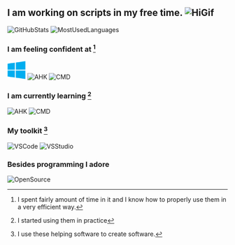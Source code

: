 ## I am working on scripts in my free time. <img alt="HiGif" height="32" src="https://raw.githubusercontent.com/iampavangandhi/iampavangandhi/master/gifs/Hi.gif">

<p float="left">
    <img height="150em" alt="GitHubStats" src="https://github-readme-stats.vercel.app/api?username=Ven0m0&theme=nord&show_icons=true&hide_border=true">
    <img height="150em" alt="MostUsedLanguages" src="https://github-readme-stats.vercel.app/api/top-langs/?username=Ven0m0&layout=compact&theme=nord&hide_border=true">
</p>

### I am feeling confident at [^1]
<a style="text-decoration:none" href="https://www.microsoft.com/en-us/windows/get-windows-10">
<img height="42" src="https://github.com/devicons/devicon/raw/master/icons/windows8/windows8-original.svg" alt="Windows10">
</a>
<a style="text-decoration:none" href="http://www.Autohotkey.com/">
    <img height="42" src="https://upload.wikimedia.org/wikipedia/commons/c/cf/Autokey-logo.svg" alt="AHK">
</a>
<a style="text-decoration:none" href="https://docs.microsoft.com/en-us/documentation/">
    <img height="42" src="https://upload.wikimedia.org/wikipedia/en/e/ef/Command_prompt_icon_%28windows%29.png" alt="CMD">
</a>

### I am currently learning [^2]
  <a style="text-decoration:none" href="http://www.Autohotkey.com/">
    <img height="42" src="https://upload.wikimedia.org/wikipedia/commons/c/cf/Autokey-logo.svg" alt="AHK">
</a>
  <a style="text-decoration:none" href="https://docs.microsoft.com/en-us/documentation/">
    <img height="42" src="https://upload.wikimedia.org/wikipedia/en/e/ef/Command_prompt_icon_%28windows%29.png" alt="CMD">
</a>

### My toolkit [^3]
<a style="text-decoration:none" href="https://code.visualstudio.com/">
    <img height="42" src="https://upload.wikimedia.org/wikipedia/commons/9/9a/Visual_Studio_Code_1.35_icon.svg" alt="VSCode">
</a>
<a style="text-decoration:none" href="https://visualstudio.microsoft.com/">
    <img height="42" src="https://upload.wikimedia.org/wikipedia/commons/c/cd/Visual_Studio_2017_Logo.svg" alt="VSStudio">
</a>
    
### Besides programming I adore
<a href="https://opensource.dev/" style="text-decoration:none">
    <img height="42" src="https://img.icons8.com/color/100/000000/open-source--v1.png" alt="OpenSource">
</a>

[^1]: I spent fairly amount of time in it and I know how to properly use them in a very efficient way.
[^2]: I started using them in practice
[^3]: I use these helping software to create software.

